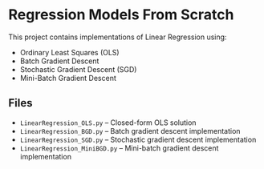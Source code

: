 # Regression Models From Scratch

This project contains implementations of Linear Regression using:

- Ordinary Least Squares (OLS)
- Batch Gradient Descent
- Stochastic Gradient Descent (SGD)
- Mini-Batch Gradient Descent

## Files

- `LinearRegression_OLS.py` – Closed-form OLS solution
- `LinearRegression_BGD.py` – Batch gradient descent implementation
- `LinearRegression_SGD.py` – Stochastic gradient descent implementation
- `LinearRegression_MiniBGD.py` – Mini-batch gradient descent implementation
